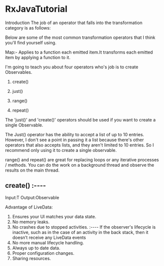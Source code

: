 # RxJavaTutorial

Introduction
The job of an operator that falls into the transformation category is as follows:

Below are some of the most common transformation operators that I think you'll find yourself using.

Map:-
Applies to a function each emitted item.It transforms each emitted item by applying a function to it.

I'm going to teach you about four operators who's job is to create Observables.

1. create()

2. just()

3. range()

4. repeat()

The 'just()' and 'create()' operators should be used if you want to create a single Observable.

The Just() operator has the ability to accept a list of up to 10 entries. However, I don't see a point in passing it a list because there's other operators that also accepts lists, and they aren't limited to 10 entries. So I recommend only using it to create a single observable.


range() and repeat() are great for replacing loops or any iterative processes / methods. You can do the work on a background thread and observe the results on the main thread.

create()  :----
----------------------------------------------------
Input:T
Output:Observable<T>
  
  
  
  Advantage of LiveData:
  
 1. Ensures your UI matches your data state.
 2. No memory leaks.
 3. No crashes due to stopped activities.
              :---- If the observer's lifecycle is inactive, such as in the case of an activity in the back stack, then it doesn’t receive any   LiveData events
 4. No more manual lifecycle handling.
 5. Always up to date data.
 6. Proper configuration changes.
 7. Sharing resources.
 







